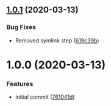 ## [1.0.1](https://github.com/mongodb-ansible-roles/ansible-role-valgrind/compare/v1.0.0...v1.0.1) (2020-03-13)


### Bug Fixes

* Removed symlink step ([619c39b](https://github.com/mongodb-ansible-roles/ansible-role-valgrind/commit/619c39b60233996bb0aa159a2c32d8e7082cb048))

# 1.0.0 (2020-03-13)


### Features

* initial commit ([761041d](https://github.com/mongodb-ansible-roles/ansible-role-valgrind/commit/761041d83e61d2e5e1a00cc6c21ecc94213370b6))
